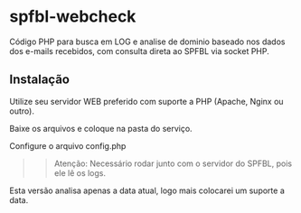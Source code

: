 # spfbl-webcheck
Código PHP para busca em LOG e analise de dominio baseado nos dados dos e-mails recebidos, com consulta direta ao SPFBL via socket PHP.


## Instalação

Utilize seu servidor WEB preferido com suporte a PHP (Apache, Nginx ou outro).

Baixe os arquivos e coloque na pasta do serviço.

Configure o arquivo config.php

>> Atenção: Necessário rodar junto com o servidor do SPFBL, pois ele lê os logs.

Esta versão analisa apenas a data atual, logo mais colocarei um suporte a data.

